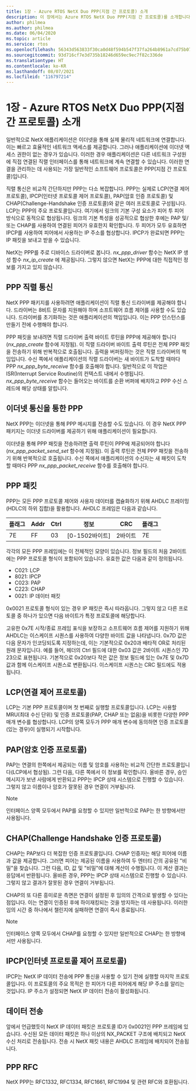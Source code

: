 ```yaml
---
title: 1장 - Azure RTOS NetX Duo PPP(지점 간 프로토콜) 소개
description: 이 장에서는 Azure RTOS NetX Duo PPP(지점 간 프로토콜)를 소개합니다.
author: philmea
ms.author: philmea
ms.date: 06/04/2020
ms.topic: article
ms.service: rtos
ms.openlocfilehash: 56343d563833f30ca0d48f594b547f37fa264b8961a7cd75b0786aac4791d065
ms.sourcegitcommit: 93d716cf7e3d735b18246d659ec9ec7f82c336de
ms.translationtype: HT
ms.contentlocale: ko-KR
ms.lasthandoff: 08/07/2021
ms.locfileid: "116797214"
---
```

# <a name="chapter-1---introduction-to-the-azure-rtos-netx-duo-point-to-point-protocol-ppp"></a>1장 - Azure RTOS NetX Duo PPP(지점 간 프로토콜) 소개

일반적으로 NetX 애플리케이션은 이더넷을 통해 실제 물리적 네트워크에 연결합니다. 이는 빠르고 효율적인 네트워크 액세스를 제공합니다. 그러나 애플리케이션에 이더넷 액세스 권한이 없는 경우가 있습니다. 이러한 경우 애플리케이션은 다른 네트워크 구성원에 직접 연결된 직렬 인터페이스를 통해 네트워크에 계속 연결할 수 있습니다. 이러한 연결을 관리하는 데 사용되는 가장 일반적인 소프트웨어 프로토콜은 PPP(지점 간 프로토콜)입니다.

직렬 통신은 비교적 간단하지만 PPP는 다소 복잡합니다. PPP는 실제로 LCP(연결 제어 프로토콜), IPCP(인터넷 프로토콜 제어 프로토콜), PAP(암호 인증 프로토콜) 및 CHAP(Challenge-Handshake 인증 프로토콜)와 같은 여러 프로토콜로 구성됩니다. LCP는 PPP의 주요 프로토콜입니다. 여기에서 링크의 기본 구성 요소가 피어 투 피어 방식으로 동적으로 협상됩니다. 링크의 기본 특성을 성공적으로 협상한 후에는 PAP 및/또는 CHAP를 사용하여 연결된 피어가 유효한지 확인합니다. 두 피어가 모두 유효하면 IPCP를 사용하여 피어에서 사용하는 IP 주소를 협상합니다. IPCP가 완료되면 PPP는 IP 패킷을 보내고 받을 수 있습니다.

NetX는 PPP를 주로 디바이스 드라이버로 봅니다. *nx_ppp_driver* 함수는 NetX IP 생성 함수 *nx_ip_create* 에 제공됩니다. 그렇지 않으면 NetX는 PPP에 대한 직접적인 정보를 가지고 있지 않습니다.

## <a name="ppp-serial-communication"></a>PPP 직렬 통신

NetX PPP 패키지를 사용하려면 애플리케이션이 직렬 통신 드라이버를 제공해야 합니다. 드라이버는 8비트 문자를 지원해야 하며 소프트웨어 흐름 제어를 사용할 수도 있습니다. 드라이버를 초기화하는 것은 애플리케이션의 책임입니다. 이는 PPP 인스턴스를 만들기 전에 수행해야 합니다.

PPP 패킷을 보내려면 직렬 드라이버 출력 바이트 루틴을 PPP에 제공해야 합니다(*nx_ppp_create* 함수에 지정됨). 이 직렬 드라이버 바이트 출력 루틴은 전체 PPP 패킷을 전송하기 위해 반복적으로 호출됩니다. 출력을 버퍼링하는 것은 직렬 드라이버의 책임입니다. 수신 쪽에서 애플리케이션의 직렬 드라이버는 새 바이트가 도착할 때마다 PPP *nx_ppp_byte_receive* 함수를 호출해야 합니다. 일반적으로 이 작업은 ISR(Interrupt Service Routine)의 컨텍스트 내에서 수행됩니다. *nx_ppp_byte_receive* 함수는 들어오는 바이트를 순환 버퍼에 배치하고 PPP 수신 스레드에 해당 상태를 알립니다.

## <a name="ppp-over-ethernet-communication"></a>이더넷 통신을 통한 PPP

NetX PPP는 이더넷을 통해 PPP 메시지를 전송할 수도 있습니다. 이 경우 NetX PPP 패키지는 이더넷 드라이버를 제공하기 위해 애플리케이션이 필요합니다.

이더넷을 통해 PPP 패킷을 전송하려면 출력 루틴이 PPP에 제공되어야 합니다(*nx_ppp_packet_send_set* 함수에 지정됨). 이 출력 루틴은 전체 PPP 패킷을 전송하기 위해 반복적으로 호출됩니다. 수신 쪽에서 애플리케이션의 수신자는 새 패킷이 도착할 때마다 PPP *nx_ppp_packet_receive* 함수를 호출해야 합니다.

## <a name="ppp-packet"></a>PPP 패킷

PPP는 모든 PPP 프로토콜 제어와 사용자 데이터를 캡슐화하기 위해 AHDLC 프레이밍(HDLC의 하위 집합)을 활용합니다. AHDLC 프레임은 다음과 같습니다.

|**플래그**|**Addr**|**Ctrl**|**정보**|**CRC**|**플래그**|
|--------|--------|--------|---------------|-------|--------|
|7E |FF|03|[0-1502바이트]|2바이트| 7E|

각각의 모든 PPP 프레임에는 이 전체적인 모양이 있습니다. 정보 필드의 처음 2바이트에는 PPP 프로토콜 형식이 포함되어 있습니다. 유효한 값은 다음과 같이 정의됩니다.

- C021: LCP
- 8021: IPCP
- C023: PAP
- C223: CHAP
- 0021: IP 데이터 패킷

0x0021 프로토콜 형식이 있는 경우 IP 패킷은 즉시 따라옵니다. 그렇지 않고 다른 프로토콜 중 하나가 있으면 다음 바이트가 특정 프로토콜에 해당합니다.

고유한 0x7E 시작/종료 프레임 표식을 보장하고 소프트웨어 흐름 제어를 지원하기 위해 AHDLC는 이스케이프 시퀀스를 사용하여 다양한 바이트 값을 나타냅니다. 0x7D 값은 다음 문자가 인코딩되도록 지정하는데, 이는 기본적으로 0x20과 배타적 OR로 처리된 원래 문자입니다. 예를 들어, 헤더의 Ctrl 필드에 대한 0x03 값은 2바이트 시퀀스인 7D 23으로 표현됩니다. 기본적으로 0x20보다 작은 값은 정보 필드에 있는 0x7E 및 0x7D 값과 함께 이스케이프 시퀀스로 변환됩니다. 이스케이프 시퀀스는 CRC 필드에도 적용됩니다.

## <a name="link-control-protocol-lcp"></a>LCP(연결 제어 프로토콜)

LCP는 기본 PPP 프로토콜이며 첫 번째로 실행할 프로토콜입니다. LCP는 사용할 MRU(최대 수신 단위) 및 인증 프로토콜(PAP, CHAP 또는 없음)을 비롯한 다양한 PPP 매개 변수를 협상합니다. LCP의 양쪽 모두가 PPP 매개 변수에 동의하면 인증 프로토콜(있는 경우)이 실행되기 시작합니다.

## <a name="password-authentication-protocol-pap"></a>PAP(암호 인증 프로토콜)

PAP는 연결의 한쪽에서 제공되는 이름 및 암호를 사용하는 비교적 간단한 프로토콜입니다(LCP에서 협상됨). 그런 다음, 다른 쪽에서 이 정보를 확인합니다. 올바른 경우, 승인 메시지가 보낸 사람에게 반환되고 PPP는 IPCP 상태 시스템으로 진행할 수 있습니다. 그렇지 않고 이름이나 암호가 잘못된 경우 연결이 거부됩니다.

>[!NOTE]
> 인터페이스 양쪽 모두에서 PAP를 요청할 수 있지만 일반적으로 PAP는 한 방향에서만 사용됩니다.

## <a name="challenge-handshake-authentication-protocol-chap"></a>CHAP(Challenge Handshake 인증 프로토콜)

CHAP는 PAP보다 더 복잡한 인증 프로토콜입니다. CHAP 인증자는 해당 피어에 이름과 값을 제공합니다. 그러면 피어는 제공된 이름을 사용하여 두 엔터티 간의 공유된 "비밀"을 찾습니다. 그런 다음, ID, 값 및 "비밀"에 대해 계산이 수행됩니다. 이 계산 결과는 응답에서 반환됩니다. 올바른 경우, PPP는 IPCP 상태 시스템으로 진행할 수 있습니다. 그렇지 않고 결과가 잘못된 경우 연결이 거부됩니다.

CHAP의 또 다른 흥미로운 측면은 연결이 설정된 후 임의의 간격으로 발생할 수 있다는 점입니다. 이는 연결이 인증된 후에 하이재킹되는 것을 방지하는 데 사용됩니다. 이러한 임의 시간 중 하나에서 챌린지에 실패하면 연결이 즉시 종료됩니다.

>[!NOTE]
> 인터페이스 양쪽 모두에서 CHAP를 요청할 수 있지만 일반적으로 CHAP는 한 방향에서만 사용됩니다.

## <a name="internet-protocol-control-protocol-ipcp"></a>IPCP(인터넷 프로토콜 제어 프로토콜)

IPCP는 NetX IP 데이터 전송에 PPP 통신을 사용할 수 있기 전에 실행할 마지막 프로토콜입니다. 이 프로토콜의 주요 목적은 한 피어가 다른 피어에게 해당 IP 주소를 알리는 것입니다. IP 주소가 설정되면 NetX IP 데이터 전송이 활성화됩니다.

## <a name="data-transfer"></a>데이터 전송

앞에서 언급했듯이 NetX IP 데이터 패킷은 프로토콜 ID가 0x0021인 PPP 프레임에 있습니다. 수신된 모든 데이터 패킷은 하나 이상의 NX_PACKET 구조에 배치되고 NetX 수신 처리로 전송됩니다. 전송 시 NetX 패킷 내용은 AHDLC 프레임에 배치되어 전송됩니다.

## <a name="ppp-rfcs"></a>PPP RFC

NetX PPP는 RFC1332, RFC1334, RFC1661, RFC1994 및 관련 RFC와 호환됩니다.
